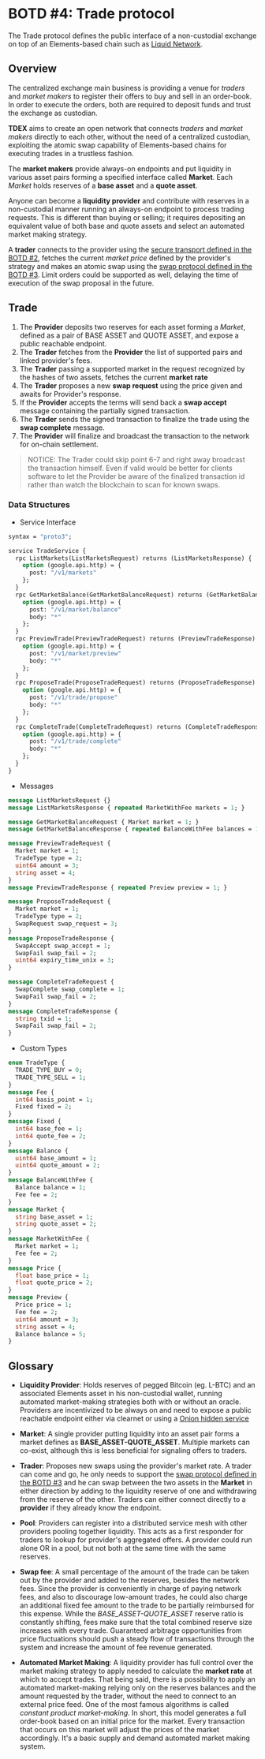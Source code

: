 # BOTD #4: Trade protocol

The Trade protocol defines the public interface of a non-custodial exchange on top of an Elements-based chain such as [Liquid Network](https://liquid.net). 


## Overview

The centralized exchange main business is providing a venue for *traders* and *market makers* to register their offers to buy and sell in an order-book. In order to execute the orders, both are required to deposit funds and trust the exchange as custodian.  

**TDEX** aims to create an open network that connects *traders* and *market makers* directly to each other, without the need of a centralized custodian, exploiting the atomic swap capability of Elements-based chains for executing trades in a trustless fashion.

The **market makers** provide always-on endpoints and put liquidity in various asset pairs forming a specified interface called **Market**.  Each *Market* holds reserves of a **base asset** and a **quote asset**.

Anyone can become a **liquidity provider** and contribute with reserves in a non-custodial manner running an always-on endpoint to process trading requests. This is different than buying or selling; it requires depositing an equivalent value of both base and quote assets and select an automated market making strategy. 

A **trader** connects to the provider using the [secure transport defined in the BOTD #2](02-transport-protocol.md), fetches the current *market price* defined by the provider's strategy and makes an atomic swap using the [swap protocol defined in the BOTD #3](03-swap-protocol.md). Limit orders could be supported as well, delaying the time of execution of the swap proposal in the future.


## Trade

1. The **Provider** deposits two reserves for each asset forming a *Market*, defined as a pair of BASE ASSET and QUOTE ASSET, and expose a public reachable endpoint.
2. The **Trader** fetches from the **Provider** the list of supported pairs and linked provider's fees.
3. The **Trader** passing a supported market in the request recognized by the hashes of two assets, fetches the current **market rate**
4. The **Trader** proposes a new **swap request** using the price given and awaits for Provider's response.
5. If the **Provider** accepts the terms will send back a **swap accept** message containing the partially signed transaction.
6. The **Trader** sends the signed transaction to finalize the trade using the **swap complete** message.
7. The **Provider** will finalize and broadcast the transaction to the network for on-chain settlement.

> NOTICE: The Trader could skip point 6-7 and right away broadcast the transaction himself. Even if valid would be better for clients software to let the Provider be aware of the finalized transaction id rather than watch the blockchain to scan for known swaps.


### Data Structures 

* Service Interface

```protobuf
syntax = "proto3";

service TradeService {
  rpc ListMarkets(ListMarketsRequest) returns (ListMarketsResponse) {
    option (google.api.http) = {
      post: "/v1/markets"
    };
  }
  rpc GetMarketBalance(GetMarketBalanceRequest) returns (GetMarketBalanceResponse) {
    option (google.api.http) = {
      post: "/v1/market/balance"
      body: "*"
    };
  }
  rpc PreviewTrade(PreviewTradeRequest) returns (PreviewTradeResponse) {
    option (google.api.http) = {
      post: "/v1/market/preview"
      body: "*"
    };
  }
  rpc ProposeTrade(ProposeTradeRequest) returns (ProposeTradeResponse) {
    option (google.api.http) = {
      post: "/v1/trade/propose"
      body: "*"
    };
  }
  rpc CompleteTrade(CompleteTradeRequest) returns (CompleteTradeResponse) {
    option (google.api.http) = {
      post: "/v1/trade/complete"
      body: "*"
    };
  }
}
```

* Messages 

```protobuf
message ListMarketsRequest {}
message ListMarketsResponse { repeated MarketWithFee markets = 1; }

message GetMarketBalanceRequest { Market market = 1; }
message GetMarketBalanceResponse { repeated BalanceWithFee balances = 1; }

message PreviewTradeRequest {
  Market market = 1;
  TradeType type = 2;
  uint64 amount = 3;
  string asset = 4;
}
message PreviewTradeResponse { repeated Preview preview = 1; }

message ProposeTradeRequest {
  Market market = 1;
  TradeType type = 2;
  SwapRequest swap_request = 3;
}
message ProposeTradeResponse {
  SwapAccept swap_accept = 1;
  SwapFail swap_fail = 2;
  uint64 expiry_time_unix = 3;
}

message CompleteTradeRequest {
  SwapComplete swap_complete = 1;
  SwapFail swap_fail = 2;
}
message CompleteTradeResponse {
  string txid = 1;
  SwapFail swap_fail = 2;
}
```

* Custom Types 

```protobuf
enum TradeType {
  TRADE_TYPE_BUY = 0;
  TRADE_TYPE_SELL = 1;
}
message Fee {
  int64 basis_point = 1;
  Fixed fixed = 2;
}
message Fixed {
  int64 base_fee = 1;
  int64 quote_fee = 2;
}
message Balance {
  uint64 base_amount = 1;
  uint64 quote_amount = 2;
}
message BalanceWithFee {
  Balance balance = 1;
  Fee fee = 2;
}
message Market {
  string base_asset = 1;
  string quote_asset = 2;
}
message MarketWithFee {
  Market market = 1;
  Fee fee = 2;
}
message Price {
  float base_price = 1;
  float quote_price = 2;
}
message Preview {
  Price price = 1;
  Fee fee = 2;
  uint64 amount = 3;
  string asset = 4;
  Balance balance = 5;
}
```


## Glossary 

* **Liquidity Provider**: Holds reserves of pegged Bitcoin (eg. L-BTC) and an associated Elements asset in his non-custodial wallet, running automated market-making strategies both with or without an oracle. Providers are incentivized to be always on and need to expose a public reachable endpoint either via clearnet or using a [Onion hidden service](https://2019.www.torproject.org/docs/tor-onion-service.html)

* **Market**: A single provider putting liquidity into an asset pair forms a market defines as **BASE_ASSET-QUOTE_ASSET**. Multiple markets can co-exist, although this is less beneficial for signaling offers to traders. 

* **Trader**: Proposes new swaps using the provider's market rate. A trader can come and go, he only needs to support the [swap protocol defined in the BOTD #3](03-swap-protocol.md) and he can swap between the two assets in the **Market** in either direction by adding to the liquidity reserve of one and withdrawing from the reserve of the other. Traders can either connect directly to a **provider** if they already know the endpoint.

* **Pool**: Providers can register into a distributed service mesh with other providers pooling together liquidity. This acts as a first responder for traders to lookup for provider's aggregated offers. A provider could run alone OR in a pool, but not both at the same time with the same reserves.

* **Swap fee**: A small percentage of the amount of the trade can be taken out by the provider and added to the reserves, besides the network fees. Since the provider is conveniently in charge of paying network fees, and also to discourage low-amount trades, he could also charge an additional fixed fee amount to the trade to be partially reimbursed for this expense. While the *BASE_ASSET-QUOTE_ASSET* reserve ratio is constantly shifting, fees make sure that the total combined reserve size increases with every trade.
Guaranteed arbitrage opportunities from price fluctuations should push a steady flow of transactions through the system and increase the amount of fee revenue generated.

* **Automated Market Making**: A liquidity provider has full control over the market making strategy to apply needed to calculate the **market rate** at which to accept trades. That being said, there is a possibility to apply an automated market-making relying only on the reserves balances and the amount requested by the trader, without the need to connect to an external price feed. One of the most famous algorithms is called *constant product market-making*. In short, this model generates a full order-book based on an initial price for the market. Every transaction that occurs on this market will adjust the prices of the market accordingly. It's a basic supply and demand automated market making system. 
